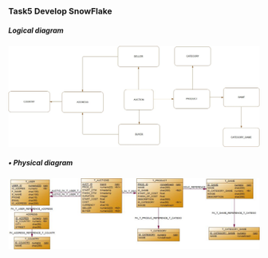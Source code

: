 ### Task5 Develop SnowFlake

##### Logical diagram

![Logical diagram](5.1.jpg "Logical diagram")


##### •	Physical diagram

![Physical diagram](5.2.jpg "Physical diagram")